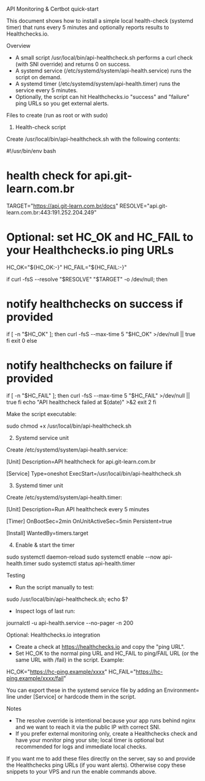 API Monitoring & Certbot quick-start

This document shows how to install a simple local health-check (systemd timer) that runs every 5 minutes and optionally reports results to Healthchecks.io.

Overview
- A small script /usr/local/bin/api-healthcheck.sh performs a curl check (with SNI override) and returns 0 on success.
- A systemd service (/etc/systemd/system/api-health.service) runs the script on demand.
- A systemd timer (/etc/systemd/system/api-health.timer) runs the service every 5 minutes.
- Optionally, the script can hit Healthchecks.io "success" and "failure" ping URLs so you get external alerts.

Files to create (run as root or with sudo)

1) Health-check script

Create /usr/local/bin/api-healthcheck.sh with the following contents:

#!/usr/bin/env bash
# health check for api.git-learn.com.br
TARGET="https://api.git-learn.com.br/docs"
RESOLVE="api.git-learn.com.br:443:191.252.204.249"
# Optional: set HC_OK and HC_FAIL to your Healthchecks.io ping URLs
HC_OK="${HC_OK:-}"
HC_FAIL="${HC_FAIL:-}"

if curl -fsS --resolve "$RESOLVE" "$TARGET" -o /dev/null; then
  # notify healthchecks on success if provided
  if [ -n "$HC_OK" ]; then
    curl -fsS --max-time 5 "$HC_OK" >/dev/null || true
  fi
  exit 0
else
  # notify healthchecks on failure if provided
  if [ -n "$HC_FAIL" ]; then
    curl -fsS --max-time 5 "$HC_FAIL" >/dev/null || true
  fi
  echo "API healthcheck failed at $(date)" >&2
  exit 2
fi

Make the script executable:

sudo chmod +x /usr/local/bin/api-healthcheck.sh

2) Systemd service unit

Create /etc/systemd/system/api-health.service:

[Unit]
Description=API healthcheck for api.git-learn.com.br

[Service]
Type=oneshot
ExecStart=/usr/local/bin/api-healthcheck.sh

3) Systemd timer unit

Create /etc/systemd/system/api-health.timer:

[Unit]
Description=Run API healthcheck every 5 minutes

[Timer]
OnBootSec=2min
OnUnitActiveSec=5min
Persistent=true

[Install]
WantedBy=timers.target

4) Enable & start the timer

sudo systemctl daemon-reload
sudo systemctl enable --now api-health.timer
sudo systemctl status api-health.timer

Testing
- Run the script manually to test:

sudo /usr/local/bin/api-healthcheck.sh; echo $?

- Inspect logs of last run:

journalctl -u api-health.service --no-pager -n 200

Optional: Healthchecks.io integration
- Create a check at https://healthchecks.io and copy the "ping URL".
- Set HC_OK to the normal ping URL and HC_FAIL to ping/FAIL URL (or the same URL with /fail) in the script. Example:

HC_OK="https://hc-ping.example/xxxx"
HC_FAIL="https://hc-ping.example/xxxx/fail"

You can export these in the systemd service file by adding an Environment= line under [Service] or hardcode them in the script.

Notes
- The resolve override is intentional because your app runs behind nginx and we want to reach it via the public IP with correct SNI.
- If you prefer external monitoring only, create a Healthchecks check and have your monitor ping your site; local timer is optional but recommended for logs and immediate local checks.

If you want me to add these files directly on the server, say so and provide the Healthchecks ping URLs (if you want alerts). Otherwise copy these snippets to your VPS and run the enable commands above.
